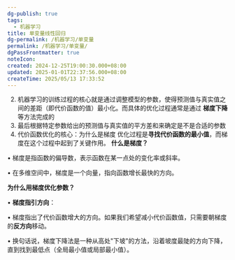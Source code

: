 ```yaml
---
dg-publish: true
tags:
  - 机器学习
title: 单变量线性回归
dg-permalink: /机器学习/单变量
permalink: /机器学习/单变量/
dgPassFrontmatter: true
noteIcon:
created: 2024-12-25T19:00:30.000+08:00
updated: 2025-01-01T22:37:56.000+08:00
createTime: 2025/05/13 17:33:52
---
```




2. 机器学习的训练过程的核心就是通过调整模型的参数，使得预测值与真实值之间的差距（即代价函数的值）最小化。而具体的优化过程通常是通过 **梯度下降** 等方法完成的
3. 最后根据特定参数给出的预测值与真实值的平方差和来确定是不是合适的参数
5. 代价函数优化的核心：为什么是梯度
优化过程是**寻找代价函数的最小值**，而梯度在这个过程中起到了关键作用。
**什么是梯度？**

• 梯度是指函数的偏导数，表示函数在某一点处的变化率或斜率。

• 在多维空间中，梯度是一个向量，指向函数增长最快的方向。

**为什么用梯度优化参数？**

• **梯度指引方向**：

• 梯度指出了代价函数增大的方向。如果我们希望减小代价函数值，只需要朝梯度的**反方向**移动。

• 换句话说，梯度下降法是一种从高处"下坡"的方法，沿着坡度最陡的方向下降，直到找到最低点（全局最小值或局部最小值）。
